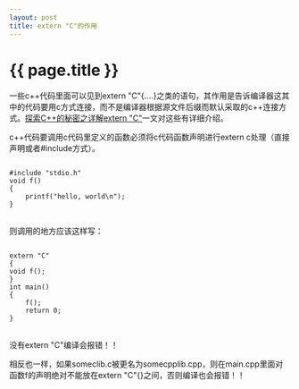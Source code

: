 ```yaml
---
layout: post
title: extern "C"的作用
---
```


{{ page.title }}
===============

一些c++代码里面可以见到extern "C"{....}之类的语句，其作用是告诉编译器这其中的代码要用c方式连接，而不是编译器根据源文件后缀而默认采取的c++连接方式。[探索C++的秘密之详解extern "C"](http://tech.163.com/06/0118/09/27O66HCC0009159Q.html)一文对这些有详细介绍。

c++代码要调用c代码里定义的函数必须将c代码函数声明进行extern c处理（直接声明或者#include方式）。

<pre>
<code>
#include "stdio.h"
void f()
{
    printf("hello, world\n");
}
</code>
</pre>

则调用的地方应该这样写：

<pre>
<code>
extern "C"
{
void f();
}
int main()
{
    f();
    return 0;
}
</code>
</pre>

没有extern "C"编译会报错！！

相反也一样，如果someclib.c被更名为somecpplib.cpp，则在main.cpp里面对函数f的声明绝对不能放在extern "C"{}之间，否则编译也会报错！！
